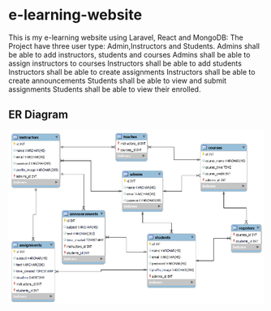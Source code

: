 # e-learning-website
This is my e-learning website using Laravel, React and MongoDB:
The Project have three user type: Admin,Instructors and Students.
Admins shall be able to add instructors, students and courses
Admins shall be able to assign instructors to courses
Instructors shall be able to add students
Instructors shall be able to create assignments
Instructors shall be able to create announcements
Students shall be able to view and submit assignments
Students shall be able to view their enrolled.

<h2>ER Diagram </h2>
<img src="server/storage/er-diagram.png"/>
